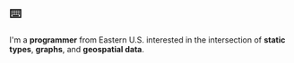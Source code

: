 ## ⌨️

I'm a **programmer** from Eastern U.S. interested in the intersection of **static types**, **graphs**, and **geospatial data**.
